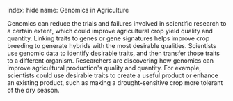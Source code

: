 index: hide
name: Genomics in Agriculture

Genomics can reduce the trials and failures involved in scientific research to a certain extent, which could improve agricultural crop yield quality and quantity. Linking traits to genes or gene signatures helps improve crop breeding to generate hybrids with the most desirable qualities. Scientists use genomic data to identify desirable traits, and then transfer those traits to a different organism. Researchers are discovering how genomics can improve agricultural production's quality and quantity. For example, scientists could use desirable traits to create a useful product or enhance an existing product, such as making a drought-sensitive crop more tolerant of the dry season.
